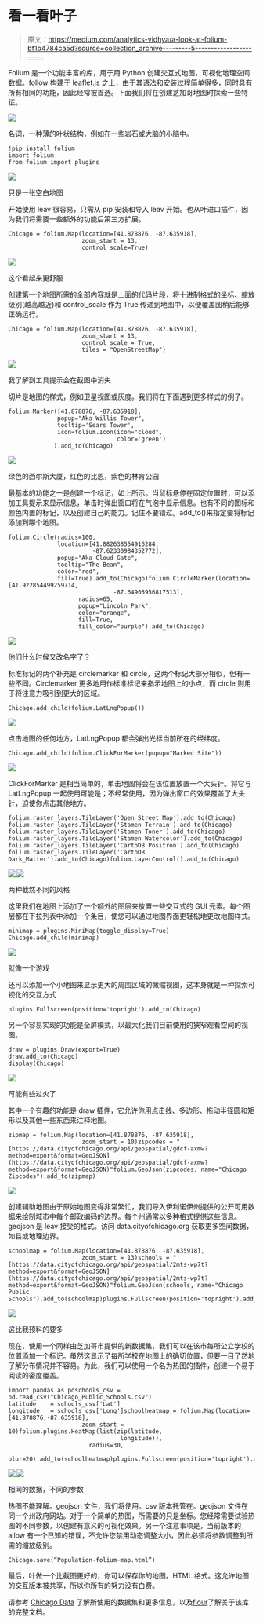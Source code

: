 # 看一看叶子

> 原文：<https://medium.com/analytics-vidhya/a-look-at-folium-bf1b4784ca5d?source=collection_archive---------5----------------------->

Folium 是一个功能丰富的库，用于用 Python 创建交互式地图，可视化地理空间数据。follow 构建于 leaflet.js 之上，由于其语法和安装过程简单得多，同时具有所有相同的功能，因此经常被首选。下面我们将在创建芝加哥地图时探索一些特征。

![](img/bd9614de5bd7eeb81ec9cc198c830cd7.png)

名词，一种薄的叶状结构，例如在一些岩石或大脑的小脑中。

```
!pip install folium
import folium
from folium import plugins
```

![](img/e55ee18a3949ce98bd8b45b43e655ad3.png)

只是一张空白地图

开始使用 leav 很容易，只需从 pip 安装和导入 leav 开始。也从叶进口插件，因为我们将需要一些额外的功能后第三方扩展。

```
Chicago = folium.Map(location=[41.878876, -87.635918],
                     zoom_start = 13,
                     control_scale=True)
```

![](img/8dd259b31e00e835a903e8ec2194b216.png)

这个看起来更舒服

创建第一个地图所需的全部内容就是上面的代码片段，将十进制格式的坐标、缩放级别(越高越近)和 control_scale 作为 True 传递到地图中，以便覆盖图稍后能够正确运行。

```
Chicago = folium.Map(location=[41.878876, -87.635918],
                     zoom_start = 13,
                     control_scale = True,
                     tiles = "OpenStreetMap")
```

![](img/6186564472d171dc44bd47c930503395.png)

我了解到工具提示会在截图中消失

切片是地图的样式，例如卫星视图或灰度。我们将在下面遇到更多样式的例子。

```
folium.Marker([41.878876, -87.635918], 
              popup="Aka Willis Tower", 
              tooltip='Sears Tower', 
              icon=folium.Icon(icon="cloud",
                               color='green')
             ).add_to(Chicago)
```

![](img/3f7140f02290f845d5c281c8f880bf73.png)

绿色的西尔斯大厦，红色的比恩，紫色的林肯公园

最基本的功能之一是创建一个标记，如上所示。当鼠标悬停在固定位置时，可以添加工具提示来显示信息，单击时弹出窗口将在气泡中显示信息。也有不同的图标和颜色内置的标记，以及创建自己的能力。记住不要错过。add_to()来指定要将标记添加到哪个地图。

```
folium.Circle(radius=100,
              location=[41.882638554916284,
                        -87.62330984352772],
              popup="Aka Cloud Gate",
              tooltip="The Bean",
              color="red",
              fill=True).add_to(Chicago)folium.CircleMarker(location=[41.922854499259714,
                              -87.64905956817513],
                    radius=65,
                    popup="Lincoln Park",
                    color="orange",
                    fill=True,
                    fill_color="purple").add_to(Chicago)
```

![](img/b938eeb524851da16f4dae508f64caa9.png)

他们什么时候又改名字了？

标准标记的两个补充是 circlemarker 和 circle，这两个标记大部分相似，但有一些不同。Circlemarker 更多地用作标准标记来指示地图上的小点，而 circle 则用于将注意力吸引到更大的区域。

```
Chicago.add_child(folium.LatLngPopup())
```

![](img/008af3ac072fe9ec61f46b71e8621d01.png)

点击地图的任何地方，LatLngPopup 都会弹出光标当前所在的经纬度。

```
Chicago.add_child(folium.ClickForMarker(popup="Marked Site"))
```

![](img/58e66b938dc281511fd7aad90e55633b.png)

ClickForMarker 是相当简单的，单击地图将会在该位置放置一个大头针。将它与 LatLngPopup 一起使用可能是；不经常使用，因为弹出窗口的效果覆盖了大头针，迫使你点击其他地方。

```
folium.raster_layers.TileLayer('Open Street Map').add_to(Chicago)
folium.raster_layers.TileLayer('Stamen Terrain').add_to(Chicago)
folium.raster_layers.TileLayer('Stamen Toner').add_to(Chicago)
folium.raster_layers.TileLayer('Stamen Watercolor').add_to(Chicago)
folium.raster_layers.TileLayer('CartoDB Positron').add_to(Chicago)
folium.raster_layers.TileLayer('CartoDB Dark_Matter').add_to(Chicago)folium.LayerControl().add_to(Chicago)
```

![](img/b6a45e76c554b25565351592d67a5c44.png)![](img/fbd3d18922c6587f871cf5d77ab1fe5d.png)

两种截然不同的风格

这里我们在地图上添加了一个额外的图层来放置一些交互式的 GUI 元素。每个图层都在下拉列表中添加一个条目，使您可以通过地图界面更轻松地更改地图样式。

```
minimap = plugins.MiniMap(toggle_display=True)
Chicago.add_child(minimap)
```

![](img/069a53d89804d16c0d43668bd1380bfe.png)

就像一个游戏

还可以添加一个小地图来显示更大的周围区域的微缩视图，这本身就是一种探索可视化的交互方式

```
plugins.Fullscreen(position='topright').add_to(Chicago)
```

另一个容易实现的功能是全屏模式，以最大化我们目前使用的狭窄观看空间的视图。

```
draw = plugins.Draw(export=True)
draw.add_to(Chicago)
display(Chicago)
```

![](img/be0ab7f3201e6b57c57b11370d1ed316.png)

可能有些过火了

其中一个有趣的功能是 draw 插件，它允许你用点击线、多边形、拖动半径圆和矩形以及其他一些东西来注释地图。

```
zipmap = folium.Map(location=[41.878876, -87.635918],
                     zoom_start = 10)zipcodes = "[https://data.cityofchicago.org/api/geospatial/gdcf-axmw?method=export&format=GeoJSON](https://data.cityofchicago.org/api/geospatial/gdcf-axmw?method=export&format=GeoJSON)"folium.GeoJson(zipcodes, name="Chicago Zipcodes").add_to(zipmap)
```

![](img/6c73dda0677940af7bd959b1a4872527.png)

创建辅助地图由于原始地图变得非常繁忙，我们导入伊利诺伊州提供的公开可用数据来绘制城市中每个邮政编码的边界。每个州通常以多种格式提供这些信息。geojson 是 leav 接受的格式。访问 data.cityofchicago.org 获取更多空间数据，如县或地理边界。

```
schoolmap = folium.Map(location=[41.878876, -87.635918],
                     zoom_start = 13)schools = "[https://data.cityofchicago.org/api/geospatial/2mts-wp7t?method=export&format=GeoJSON](https://data.cityofchicago.org/api/geospatial/2mts-wp7t?method=export&format=GeoJSON)"folium.GeoJson(schools, name="Chicago Public Schools").add_to(schoolmap)plugins.Fullscreen(position='topright').add_to(schoolmap)
```

![](img/a6a80dbe8bf4059f34335017051d2732.png)

这比我预料的要多

现在，使用一个同样由芝加哥市提供的新数据集，我们可以在该市每所公立学校的位置添加一个标记。虽然这显示了每所学校在地图上的确切位置，但要一目了然地了解分布情况并不容易。为此，我们可以使用一个名为热图的插件，创建一个易于阅读的密度覆盖。

```
import pandas as pdschools_csv = pd.read_csv("Chicago_Public_Schools.csv")
latitude    = schools_csv['Lat']
longitude   = schools_csv['Long']schoolheatmap = folium.Map(location=[41.878876,-87.635918],
                     zoom_start = 10)folium.plugins.HeatMap(list(zip(latitude,
                                longitude)),
                       radius=30,
                       blur=20).add_to(schoolheatmap)plugins.Fullscreen(position='topright').add_to(schoolheatmap)
```

![](img/1447a69f230c26eddad2886fda51d946.png)![](img/65430f1d34698fa7116fb874d21187d0.png)

相同的数据，不同的参数

热图不能理解。geojson 文件，我们将使用。csv 版本托管在。geojson 文件在同一个州政府网站。对于一个简单的热图，所需要的只是坐标。您经常需要试验热图的不同参数，以创建有意义的可视化效果。另一个注意事项是，当前版本的 allow 有一个已知的错误，不允许您禁用动态调整大小，因此必须将参数调整到所需的缩放级别。

```
Chicago.save(“Population-folium-map.html”)
```

最后，叶做一个比截图更好的，你可以保存你的地图。HTML 格式。这允许地图的交互版本被共享，所以你所有的努力没有白费。

请参考 [Chicago Data](https://data.cityofchicago.org/) 了解所使用的数据集和更多信息，以及[flour](https://python-visualization.github.io/folium/)了解关于该库的完整文档。